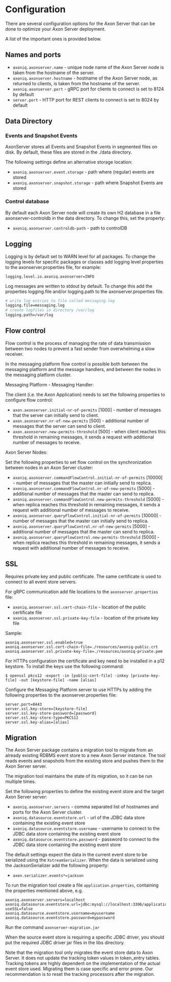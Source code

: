 # Configuration

There are several configuration options for the Axon Server that can be done to optimize your Axon Server deployment. 

A list of the important ones is provided below.

## Names and ports

* `axoniq.axonserver.name` - unique node name of the Axon Server node is taken from the hostname of the server.
* `axoniq.axonserver.hostname` - hostname of the Axon Server node, as returned to clients, is taken from the hostname of the server.
* `axoniq.axonserver.port` - gRPC port for clients to connect is set to 8124 by default
* `server.port` - HTTP port for REST clients to connect is set to 8024 by default

## Data Directory

### Events and Snapshot Events

AxonServer stores all Events and Snapshot Events in segmented files on disk. By default, these files are stored in the ./data directory.

The following settings define an alternative storage location:

* `axoniq.axonserver.event.storage` - path where \(regular\) events are stored
* `axoniq.axonserver.snapshot.storage` - path where Snapshot Events are stored

### Control database

By default each Axon Server node will create its own H2 database in a file axonserver-controldb in the data directory. To change this, set the property:

* `axoniq.axonserver.controldb-path` - path to controlDB

## Logging

Logging is by default set to WARN level for all packages. To change the logging levels for specific packages or classes add logging level properties to the axonserver.properties file, for example:

```text
logging.level.io.axoniq.axonserver=INFO
```

Log messages are written to stdout by default. To change this add the properties logging.file and/or logging.path to the axonserver.properties file.

```bash
# write log entries to file called messaging.log
logging.file=messaging.log
# create logfiles in directory /var/log
logging.path=/var/log
```

## Flow control

Flow control is the process of managing the rate of data transmission between two nodes to prevent a fast sender from overwhelming a slow receiver.

In the messaging platform flow control is possible both between the messaging platform and the message handlers, and between the nodes in the messaging platform cluster.

Messaging Platform - Messaging Handler:

The client \(i.e. the Axon Application\) needs to set the following properties to configure flow control:

* `axon.axonserver.initial-nr-of-permits` \[1000\] - number of messages that the server can initially send to client.
* `axon.axonserver.nr-of-new-permits` \[500\] - additional number of messages that the server can send to client.
* `axon.axonserver.new-permits-threshold` \[500\] -  when client reaches this threshold in remaining messages, it sends a request with additional number of messages to receive.

Axon Server Nodes:

Set the following properties to set flow control on the synchronization between nodes in an Axon Server cluster:

* `axoniq.axonserver.commandFlowControl.initial-nr-of-permits` \[10000\] - number of messages that the master can initially send to replica.
* `axoniq.axonserver.commandFlowControl.nr-of-new-permits` \[5000\] - additional number of messages that the master can send to replica.
* `axoniq.axonserver.commandFlowControl.new-permits-threshold` \[5000\] - when replica reaches this threshold in remaining messages, it sends a request with additional number of messages to receive.
* `axoniq.axonserver.queryFlowControl.initial-nr-of-permits` \[10000\] - number of messages that the master can initially send to replica.
* `axoniq.axonserver.queryFlowControl.nr-of-new-permits` \[5000\] - additional number of messages that the master can send to replica.
* `axoniq.axonserver.queryFlowControl.new-permits-threshold` \[5000\] - when replica reaches this threshold in remaining messages, it sends a request with additional number of messages to receive.

## SSL

Requires private key and public certificate. The same certificate is used to connect to all event store servers.

For gRPC communication add file locations to the `axonserver.properties` file:

* `axoniq.axonserver.ssl.cert-chain-file` - location of the public certificate file
* `axoniq.axonserver.ssl.private-key-file` - location of the private key file

Sample:

```text
axoniq.axonserver.ssl.enabled=true 
axoniq.axonserver.ssl.cert-chain-file=./resources/axoniq-public.crt
axoniq.axonserver.ssl.private-key-file=./resources/axoniq-private.pem
```

For HTTPs configuration the certificate and key need to be installed in a p12 keystore. To install the keys use the following command:

```text
$ openssl pkcs12 -export -in [public-cert-file] -inkey [private-key-file] -out [keystore-file] -name [alias]
```

Configure the Messaging Platform server to use HTTPs by adding the following properties to the axonserver.properties file:

```text
server.port=8443 
server.ssl.key-store=[keystore-file]   
server.ssl.key-store-password=[password] 
server.ssl.key-store-type=PKCS12
server.ssl.key-alias=[alias]
```

## Migration

The Axon Server package contains a migration tool to migrate from an already existing RDBMS event store to a new Axon Server instance. The tool reads events and snapshots from the existing store and pushes them to the Axon Server server.

The migration tool maintains the state of its migration, so it can be run multiple times.

Set the following properties to define the existing event store and the target Axon Server server:

* `axoniq.axonserver.servers` - comma separated list of hostnames and ports for the Axon Server cluster.
* `axoniq.datasource.eventstore.url` - url of the JDBC data store containing the existing event store
* `axoniq.datasource.eventstore.username` - username to connect to the JDBC data store containing the existing event store
* `axoniq.datasource.eventstore.password` - password to connect to the JDBC data store containing the existing event store

The default settings expect the data in the current event store to be serialized using the `XstreamSerializer`. When the data is serialized using the JacksonSerializer add the following property:

* `axon.serializer.events*=jackson`

To run the migration tool create a file `application.properties`, containing the properties mentioned above, e.g.

```text
axoniq.axonserver.servers=localhost
axoniq.datasource.eventstore.url=jdbc:mysql://localhost:3306/applicationdb?useSSL=false
axoniq.datasource.eventstore.username=myusername
axoniq.datasource.eventstore.password=mypassword
```

Run the command `axonserver-migration.jar`

When the source event store is requiring a specific JDBC driver, you should put the required JDBC driver jar files in the libs directory.

Note that the migration tool only migrates the event store data to Axon Server. It does not update the tracking token values in token\_entry tables. Tracking tokens are highly dependent on the implementation of the actual event store used. Migrating them is case specific and error prone. Our recommendation is to reset the tracking processors after the migration.

